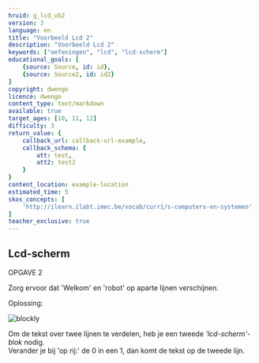 ```yaml
---
hruid: g_lcd_vb2
version: 3
language: en
title: "Voorbeeld Lcd 2"
description: "Voorbeeld Lcd 2"
keywords: ["oefeningen", "lcd", "lcd-scherm"]
educational_goals: [
    {source: Source, id: id}, 
    {source: Source2, id: id2}
]
copyright: dwengo
licence: dwengo
content_type: text/markdown
available: true
target_ages: [10, 11, 12]
difficulty: 3
return_value: {
    callback_url: callback-url-example,
    callback_schema: {
        att: test,
        att2: test2
    }
}
content_location: example-location
estimated_time: 5
skos_concepts: [
    'http://ilearn.ilabt.imec.be/vocab/curr1/s-computers-en-systemen'
]
teacher_exclusive: true
---
```

## Lcd-scherm

OPGAVE 2

Zorg ervoor dat 'Welkom' en 'robot' op aparte lijnen verschijnen.

Oplossing:

![blockly](@learning-object/lcd_m2/nl/3)

<div class="alert alert-box alert-success">
Om de tekst over twee lijnen te verdelen, heb je een tweede <em>'lcd-scherm'-blok</em> nodig.<br>
Verander je bij 'op rij:' de 0 in een 1, dan komt de tekst op de tweede lijn.
</div>